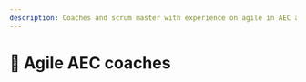 ```yaml
---
description: Coaches and scrum master with experience on agile in AEC and willing to work
---
```


# 💪 Agile AEC coaches

